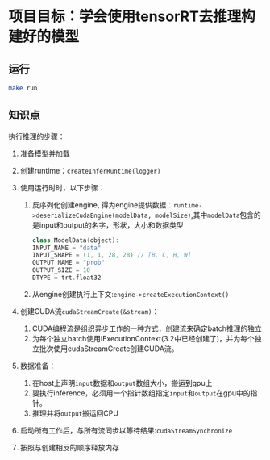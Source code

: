 # 项目目标：学会使用tensorRT去推理构建好的模型
## 运行
```bash
make run
```

## 知识点
执行推理的步骤：
  1. 准备模型并加载
  2. 创建runtime：`createInferRuntime(logger)`
  3. 使用运行时时，以下步骤：
     1. 反序列化创建engine, 得为engine提供数据：`runtime->deserializeCudaEngine(modelData, modelSize)`,其中`modelData`包含的是input和output的名字，形状，大小和数据类型
        ```cpp
        class ModelData(object):
        INPUT_NAME = "data"
        INPUT_SHAPE = (1, 1, 28, 28) // [B, C, H, W]
        OUTPUT_NAME = "prob"
        OUTPUT_SIZE = 10
        DTYPE = trt.float32
        ```

     2. 从engine创建执行上下文:`engine->createExecutionContext()`
  4. 创建CUDA流`cudaStreamCreate(&stream)`：
     1. CUDA编程流是组织异步工作的一种方式，创建流来确定batch推理的独立
     2. 为每个独立batch使用IExecutionContext(3.2中已经创建了)，并为每个独立批次使用cudaStreamCreate创建CUDA流。
     
  5. 数据准备：
     1. 在host上声明`input`数据和`output`数组大小，搬运到gpu上
     2. 要执行inference，必须用一个指针数组指定`input`和`output`在gpu中的指针。
     3. 推理并将`output`搬运回CPU
  6. 启动所有工作后，与所有流同步以等待结果:`cudaStreamSynchronize`
  7. 按照与创建相反的顺序释放内存

